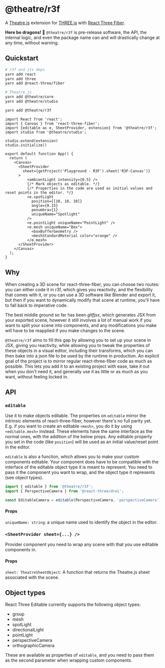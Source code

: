 # @theatre/r3f

A [Theatre.js](https://github.com/AriaMinaei/theatre) extension for [THREE.js](https://threejs.org/) with [React Three Fiber](https://github.com/pmndrs/react-three-fiber).

**Here be dragons! 🐉** `@theatre/r3f` is pre-release software, the API, the internal logic, and even the package name can and will drastically change at any time, without warning.

## Quickstart

```bash
# r3f and its deps
yarn add react
yarn add three
yarn add @react-three/fiber

# Theatre.js
yarn add @theatre/core
yarn add @theatre/studio

yarn add @theatre/r3f
```

```tsx
import React from 'react';
import { Canvas } from 'react-three-fiber';
import {editable as e, SheetProvider, extension} from '@theatre/r3f';
import studio from '@theatre/studio';

studio.extend(extension)
studio.initialize()

export default function App() {
  return (
    <Canvas>
      <SheetProvider
        sheet={getProject('Playground - R3F').sheet('R3F-Canvas')}
      >
          <ambientLight intensity={0.5} />
          {/* Mark objects as editable. */}
          {/* Properties in the code are used as initial values and reset points in the editor. */}
          <e.spotLight
            position={[10, 10, 10]}
            angle={0.15}
            penumbra={1}
            uniqueName="Spotlight"
          />
          <e.pointLight uniqueName="PointLight" />
          <e.mesh uniqueName="Box">
            <boxBufferGeometry />
            <meshStandardMaterial color="orange" />
          </e.mesh>
      </SheetProvider>
    </Canvas>
  );
}
```

## Why

When creating a 3D scene for react-three-fiber, you can choose two routes: you can either code it in r3f, which gives you reactivity, and the flexibility that comes with it, or you can use a 3D software like Blender and export it, but then if you want to dynamically modify that scene at runtime, you'll have to fall back to imperative code.

The best middle ground so far has been *gltfjsx*, which generates JSX from your exported scene, however it still involves a lot of manual work if you want to split your scene into components, and any modifications you make will have to be reapplied if you make changes to the scene.

`@theatre/r3f` aims to fill this gap by allowing you to set up your scene in JSX, giving you reactivity, while allowing you to tweak the properties of these objects in a visual editor, including their transforms, which you can then bake into a json file to be used by the runtime in production. An explicit goal of the project is to mirror regular react-three-fiber code as much as possible. This lets you add it to an existing project with ease, take it out when you don't need it, and generally use it as little or as much as you want, without feeling locked in.

## API

### `editable`

Use it to make objects editable. The properties on `editable` mirror the intrinsic elements of react-three-fiber, however there's no full parity yet. E.g. if you want to create an editable `<mesh>`, you do it by using `<editable.mesh>` instead. These elements have the same interface as the normal ones, with the addition of the below props. Any editable property you set in the code (like `position`) will be used as an initial value/reset point in the editor.

`editable` is also a function, which allows you to make your custom components editable. Your component does have to be compatible with the interface of the editable object type it is meant to represent. You need to pass it the component you want to wrap, and the object type it represents (see object types).

```ts
import { editable } from '@theatre/r3f';
import { PerspectiveCamera } from '@react-three/drei';

const EditableCamera = editable(PerspectiveCamera, 'perspectiveCamera');
```

#### Props

`uniqueName: string`: a unique name used to identify the object in the editor.

### `<SheetProvider sheet={...} />`

Provider component you need to wrap any scene with that you use editable components in.

#### Props

`sheet: TheatreSheetObject`: A function that returns the Theatre.js sheet associated with the scene.

## Object types

React Three Editable currently supports the following object types:

- group
- mesh
- spotLight
- directionalLight
- pointLight
- perspectiveCamera
- orthographicCamera

These are available as properties of `editable`, and you need to pass them as the second parameter when wrapping custom components.
